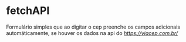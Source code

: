 # fetchAPI

Formulário simples que ao digitar o cep preenche os campos adicionais automáticamente,
se houver os dados na api do *https://viacep.com.br/*